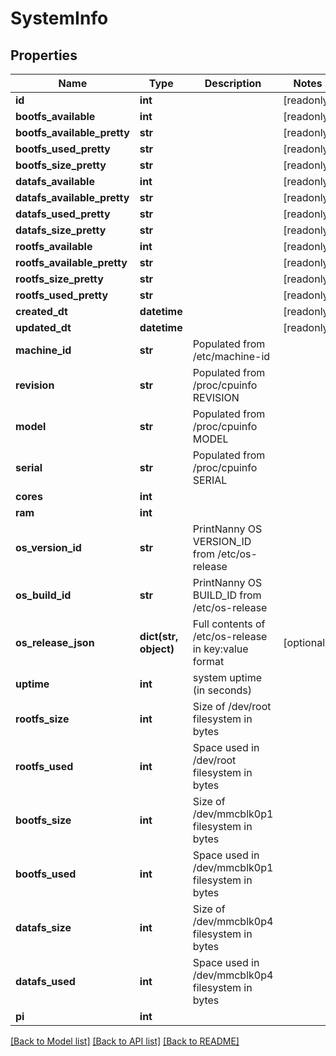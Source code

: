 # SystemInfo


## Properties
Name | Type | Description | Notes
------------ | ------------- | ------------- | -------------
**id** | **int** |  | [readonly] 
**bootfs_available** | **int** |  | [readonly] 
**bootfs_available_pretty** | **str** |  | [readonly] 
**bootfs_used_pretty** | **str** |  | [readonly] 
**bootfs_size_pretty** | **str** |  | [readonly] 
**datafs_available** | **int** |  | [readonly] 
**datafs_available_pretty** | **str** |  | [readonly] 
**datafs_used_pretty** | **str** |  | [readonly] 
**datafs_size_pretty** | **str** |  | [readonly] 
**rootfs_available** | **int** |  | [readonly] 
**rootfs_available_pretty** | **str** |  | [readonly] 
**rootfs_size_pretty** | **str** |  | [readonly] 
**rootfs_used_pretty** | **str** |  | [readonly] 
**created_dt** | **datetime** |  | [readonly] 
**updated_dt** | **datetime** |  | [readonly] 
**machine_id** | **str** | Populated from /etc/machine-id | 
**revision** | **str** | Populated from /proc/cpuinfo REVISION | 
**model** | **str** | Populated from /proc/cpuinfo MODEL | 
**serial** | **str** | Populated from /proc/cpuinfo SERIAL | 
**cores** | **int** |  | 
**ram** | **int** |  | 
**os_version_id** | **str** | PrintNanny OS VERSION_ID from /etc/os-release | 
**os_build_id** | **str** | PrintNanny OS BUILD_ID from /etc/os-release | 
**os_release_json** | **dict(str, object)** | Full contents of /etc/os-release in key:value format | [optional] 
**uptime** | **int** | system uptime (in seconds) | 
**rootfs_size** | **int** | Size of /dev/root filesystem in bytes | 
**rootfs_used** | **int** | Space used in /dev/root filesystem in bytes | 
**bootfs_size** | **int** | Size of /dev/mmcblk0p1 filesystem in bytes | 
**bootfs_used** | **int** | Space used in /dev/mmcblk0p1 filesystem in bytes | 
**datafs_size** | **int** | Size of /dev/mmcblk0p4 filesystem in bytes | 
**datafs_used** | **int** | Space used in /dev/mmcblk0p4 filesystem in bytes | 
**pi** | **int** |  | 

[[Back to Model list]](../README.md#documentation-for-models) [[Back to API list]](../README.md#documentation-for-api-endpoints) [[Back to README]](../README.md)


